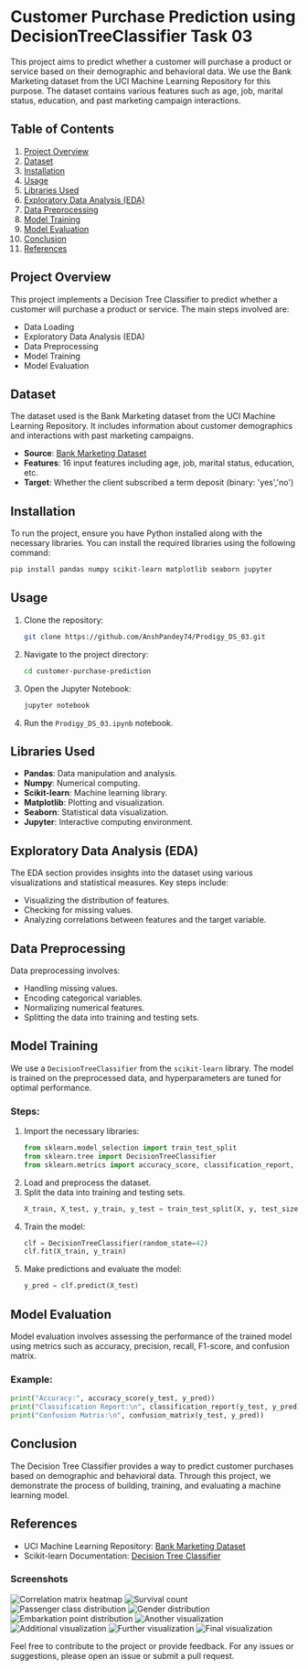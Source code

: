 # Customer Purchase Prediction using DecisionTreeClassifier Task 03

This project aims to predict whether a customer will purchase a product or service based on their demographic and behavioral data. We use the Bank Marketing dataset from the UCI Machine Learning Repository for this purpose. The dataset contains various features such as age, job, marital status, education, and past marketing campaign interactions.

## Table of Contents
1. [Project Overview](#project-overview)
2. [Dataset](#dataset)
3. [Installation](#installation)
4. [Usage](#usage)
5. [Libraries Used](#libraries-used)
6. [Exploratory Data Analysis (EDA)](#exploratory-data-analysis-eda)
7. [Data Preprocessing](#data-preprocessing)
8. [Model Training](#model-training)
9. [Model Evaluation](#model-evaluation)
10. [Conclusion](#conclusion)
11. [References](#references)

## Project Overview
This project implements a Decision Tree Classifier to predict whether a customer will purchase a product or service. The main steps involved are:
- Data Loading
- Exploratory Data Analysis (EDA)
- Data Preprocessing
- Model Training
- Model Evaluation

## Dataset
The dataset used is the Bank Marketing dataset from the UCI Machine Learning Repository. It includes information about customer demographics and interactions with past marketing campaigns.

- **Source**: [Bank Marketing Dataset](https://archive.ics.uci.edu/ml/datasets/Bank+Marketing)
- **Features**: 16 input features including age, job, marital status, education, etc.
- **Target**: Whether the client subscribed a term deposit (binary: 'yes','no')

## Installation
To run the project, ensure you have Python installed along with the necessary libraries. You can install the required libraries using the following command:
```bash
pip install pandas numpy scikit-learn matplotlib seaborn jupyter
```

## Usage
1. Clone the repository:
    ```bash
    git clone https://github.com/AnshPandey74/Prodigy_DS_03.git
    ```
2. Navigate to the project directory:
    ```bash
    cd customer-purchase-prediction
    ```
3. Open the Jupyter Notebook:
    ```bash
    jupyter notebook
    ```
4. Run the `Prodigy_DS_03.ipynb` notebook.

## Libraries Used
- **Pandas**: Data manipulation and analysis.
- **Numpy**: Numerical computing.
- **Scikit-learn**: Machine learning library.
- **Matplotlib**: Plotting and visualization.
- **Seaborn**: Statistical data visualization.
- **Jupyter**: Interactive computing environment.

## Exploratory Data Analysis (EDA)
The EDA section provides insights into the dataset using various visualizations and statistical measures. Key steps include:
- Visualizing the distribution of features.
- Checking for missing values.
- Analyzing correlations between features and the target variable.

## Data Preprocessing
Data preprocessing involves:
- Handling missing values.
- Encoding categorical variables.
- Normalizing numerical features.
- Splitting the data into training and testing sets.

## Model Training
We use a `DecisionTreeClassifier` from the `scikit-learn` library. The model is trained on the preprocessed data, and hyperparameters are tuned for optimal performance.

### Steps:
1. Import the necessary libraries:
    ```python
    from sklearn.model_selection import train_test_split
    from sklearn.tree import DecisionTreeClassifier
    from sklearn.metrics import accuracy_score, classification_report, confusion_matrix
    ```
2. Load and preprocess the dataset.
3. Split the data into training and testing sets.
    ```python
    X_train, X_test, y_train, y_test = train_test_split(X, y, test_size=0.3, random_state=42)
    ```
4. Train the model:
    ```python
    clf = DecisionTreeClassifier(random_state=42)
    clf.fit(X_train, y_train)
    ```
5. Make predictions and evaluate the model:
    ```python
    y_pred = clf.predict(X_test)
    ```

## Model Evaluation
Model evaluation involves assessing the performance of the trained model using metrics such as accuracy, precision, recall, F1-score, and confusion matrix.

### Example:
```python
print("Accuracy:", accuracy_score(y_test, y_pred))
print("Classification Report:\n", classification_report(y_test, y_pred))
print("Confusion Matrix:\n", confusion_matrix(y_test, y_pred))
```

## Conclusion
The Decision Tree Classifier provides a way to predict customer purchases based on demographic and behavioral data. Through this project, we demonstrate the process of building, training, and evaluating a machine learning model.


## References
- UCI Machine Learning Repository: [Bank Marketing Dataset](https://archive.ics.uci.edu/ml/datasets/Bank+Marketing)
- Scikit-learn Documentation: [Decision Tree Classifier](https://scikit-learn.org/stable/modules/tree.html#classification)

### Screenshots
![Correlation matrix heatmap](https://github.com/AnshPandey74/Prodigy_DS_03/raw/3e7817d82e8c93d037f248586583b86d0faafe79/screenshots/1.png)
![Survival count](https://github.com/AnshPandey74/Prodigy_DS_03/raw/3e7817d82e8c93d037f248586583b86d0faafe79/screenshots/2.png)
![Passenger class distribution](https://github.com/AnshPandey74/Prodigy_DS_03/raw/3e7817d82e8c93d037f248586583b86d0faafe79/screenshots/3.png)
![Gender distribution](https://github.com/AnshPandey74/Prodigy_DS_03/raw/3e7817d82e8c93d037f248586583b86d0faafe79/screenshots/4.png)
![Embarkation point distribution](https://github.com/AnshPandey74/Prodigy_DS_03/raw/3e7817d82e8c93d037f248586583b86d0faafe79/screenshots/5.png)
![Another visualization](https://github.com/AnshPandey74/Prodigy_DS_03/raw/3e7817d82e8c93d037f248586583b86d0faafe79/screenshots/6.png)
![Additional visualization](https://github.com/AnshPandey74/Prodigy_DS_03/raw/3e7817d82e8c93d037f248586583b86d0faafe79/screenshots/7.png)
![Further visualization](https://github.com/AnshPandey74/Prodigy_DS_03/raw/3e7817d82e8c93d037f248586583b86d0faafe79/screenshots/8.png)
![Final visualization](https://github.com/AnshPandey74/Prodigy_DS_03/raw/3e7817d82e8c93d037f248586583b86d0faafe79/screenshots/9.png)

Feel free to contribute to the project or provide feedback. For any issues or suggestions, please open an issue or submit a pull request.
